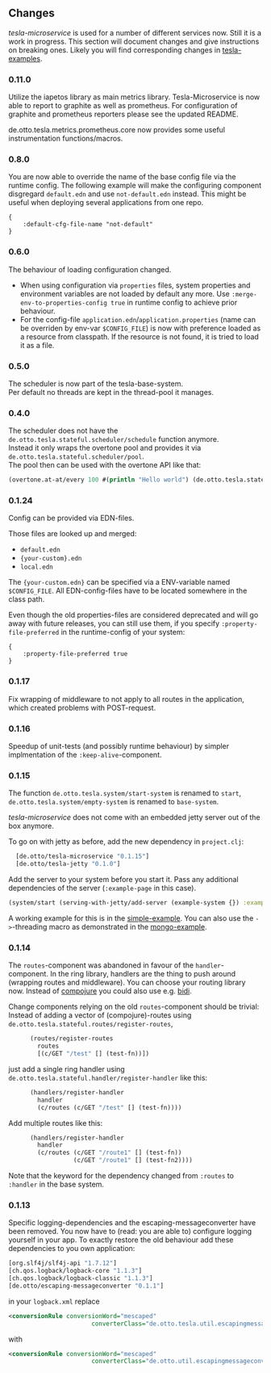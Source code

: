 ## Changes

_tesla-microservice_ is used for a number of different services now. Still it is a work in progress. This section will document changes and give instructions on breaking ones. Likely you will find corresponding changes in [tesla-examples](https://github.com/otto-de/tesla-examples).

### 0.11.0
Utilize the iapetos library as main metrics library. Tesla-Microservice is now able to report to graphite as well as prometheus.
For configuration of graphite and prometheus reporters please see the updated README.

de.otto.tesla.metrics.prometheus.core now provides some useful instrumentation functions/macros.

### 0.8.0

You are now able to override the name of the base config file via the runtime config. The following example will make the 
configuring component disgregard  ```default.edn``` and use ```not-default.edn``` instead. This might be useful when deploying several applications from one repo.

```edn
{
    :default-cfg-file-name "not-default"
}
```    

### 0.6.0

The behaviour of loading configuration changed. 

* When using configuration via `properties` files, system properties and environment variables are not loaded by default any more. Use `:merge-env-to-properties-config true` in runtime config to achieve prior behaviour.
* For the config-file `application.edn`/`application.properties` (name can be overriden by env-var `$CONFIG_FILE`)
 is now with preference loaded as a resource from classpath. If the resource is not found, it is tried to load it as a file.

### 0.5.0  

The scheduler is now part of the tesla-base-system.  
Per default no threads are kept in the thread-pool it manages.

### 0.4.0

The scheduler does not have the `de.otto.tesla.stateful.scheduler/schedule` function anymore.  
Instead it only wraps the overtone pool and provides it via `de.otto.tesla.stateful.scheduler/pool`.  
The pool then can be used with the overtone API like that:

```clj
(overtone.at-at/every 100 #(println "Hello world") (de.otto.tesla.stateful.scheduler/pool scheduler) :desc "HelloWord Task")
```

### 0.1.24

Config can be provided via EDN-files.

Those files are looked up and merged:

* `default.edn`
* `{your-custom}.edn`
* `local.edn`

The `{your-custom.edn}` can be specified via a ENV-variable named `$CONFIG_FILE`. All
EDN-config-files have to be located somewhere in the class path.

Even though the old properties-files are considered deprecated and will go away with 
future releases, you can still use them, if you specify `:property-file-preferred` in the
runtime-config of your system:

```edn
{
    :property-file-preferred true
}
```    

### 0.1.17

Fix wrapping of middleware to not apply to all routes in the application, which created problems with POST-request.

### 0.1.16

Speedup of unit-tests (and possibly runtime behaviour) by simpler implmentation of the `:keep-alive`-component.

### 0.1.15
The function ```de.otto.tesla.system/start-system``` is renamed to ```start```, ```de.otto.tesla.system/empty-system``` is renamed to ```base-system```. 

_tesla-microservice_ does not come with an embedded jetty server out of the box anymore. 

To go on with jetty as before, add the new dependency in ```project.clj```:

```clojure
  [de.otto/tesla-microservice "0.1.15"]
  [de.otto/tesla-jetty "0.1.0"]
``` 

Add the server to your system before you start it. Pass any additional dependencies of the server (```:example-page``` in this case).

```clojure
(system/start (serving-with-jetty/add-server (example-system {}) :example-page))
```

A working example for this is in the [simple-example](https://github.com/otto-de/tesla-examples/tree/master/simple-example). 
You can also use the ```->```-threading macro as demonstrated in the [mongo-example](https://github.com/otto-de/tesla-examples/tree/master/mongo-example).  

### 0.1.14
The `routes`-component was abandoned in favour of the `handler`-component.
In the ring library, handlers are the thing to push around (wrapping routes and middleware). You can choose your routing library now. Instead of [compojure](https://github.com/weavejester/compojure) you could also use e.g. [bidi](https://github.com/juxt/bidi).

Change components relying on the old ```routes```-component should be trivial: Instead of adding a vector of (compojure)-routes using ```de.otto.tesla.stateful.routes/register-routes```,

```clojure
      (routes/register-routes
        routes
        [(c/GET "/test" [] (test-fn))])
```

just add a single ring handler using ```de.otto.tesla.stateful.handler/register-handler``` like this:

```clojure
      (handlers/register-handler
        handler
        (c/routes (c/GET "/test" [] (test-fn))))
```

Add multiple routes like this:

```clojure
      (handlers/register-handler
        handler
        (c/routes (c/GET "/route1" [] (test-fn))
                  (c/GET "/route1" [] (test-fn2))))
```


Note that the keyword for the dependency changed from ```:routes``` to ```:handler``` in the base system.


### 0.1.13
Specific logging-dependencies and the escaping-messageconverter have been removed. You now have to (read: you are able to) configure logging yourself in your app. To exactly restore the old behaviour add these dependencies to you own application:

```clojure
[org.slf4j/slf4j-api "1.7.12"]
[ch.qos.logback/logback-core "1.1.3"]
[ch.qos.logback/logback-classic "1.1.3"]
[de.otto/escaping-messageconverter "0.1.1"]
```

in your ```logback.xml``` replace
```xml
<conversionRule conversionWord="mescaped"
                       converterClass="de.otto.tesla.util.escapingmessageconverter" />
```

with

```xml
<conversionRule conversionWord="mescaped"
                       converterClass="de.otto.util.escapingmessageconverter" />
```


